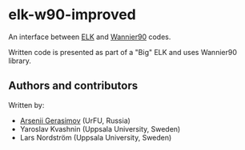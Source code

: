 # elk-w90-improved
An interface between [ELK](http://elk.sourceforge.net/) and [Wannier90](https://github.com/wannier-developers/wannier90) codes. 

Written code is presented as part of a "Big" ELK and uses Wannier90 library.

## Authors and contributors
Written by:
- [Arsenii Gerasimov](https://github.com/rohkeaID) (UrFU, Russia)
- Yaroslav Kvashnin (Uppsala University, Sweden)
- Lars Nordström (Uppsala University, Sweden)
